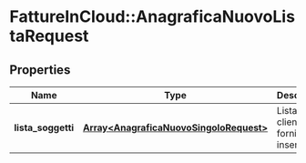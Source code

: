 # FattureInCloud::AnagraficaNuovoListaRequest

## Properties
Name | Type | Description | Notes
------------ | ------------- | ------------- | -------------
**lista_soggetti** | [**Array&lt;AnagraficaNuovoSingoloRequest&gt;**](AnagraficaNuovoSingoloRequest.md) | Lista dei clienti o fornitori da inserire | 


